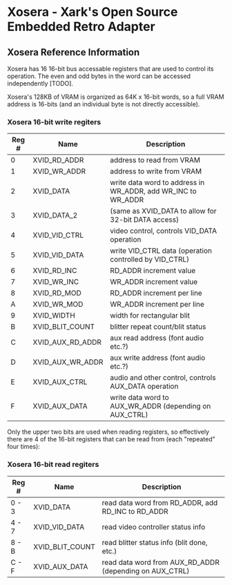 # Xosera - Xark's Open Source Embedded Retro Adapter

## Xosera Reference Information

Xosera has 16 16-bit bus accessable registers that are used to control its operation.  The even
and odd bytes in the word can be accessed independently [TODO].

Xosera's 128KB of VRAM is organized as 64K x 16-bit words, so a full VRAM address is 16-bits (and an
individual byte is not directly accessible).

### Xosera 16-bit write regiters

| Reg # | Name                 | Description                                                      |
--------| ---------------------| ---------------------------------------------------------------- |
| 0     | XVID_RD_ADDR         | address to read from VRAM
| 1     | XVID_WR_ADDR         | address to write from VRAM
| 2     | XVID_DATA            | write data word to address in WR_ADDR, add WR_INC to WR_ADDR
| 3     | XVID_DATA_2          | (same as XVID_DATA to allow for 32-bit DATA access)
| 4     | XVID_VID_CTRL        | video control, controls VID_DATA operation
| 5     | XVID_VID_DATA        | write VID_CTRL data (operation controlled by VID_CTRL)
| 6     | XVID_RD_INC          | RD_ADDR increment value
| 7     | XVID_WR_INC          | WR_ADDR increment value
| 8     | XVID_RD_MOD          | RD_ADDR increment per line
| A     | XVID_WR_MOD          | WR_ADDR increment per line
| 9     | XVID_WIDTH           | width for rectangular blit
| B     | XVID_BLIT_COUNT      | blitter repeat count/blit status
| C     | XVID_AUX_RD_ADDR     | aux read address (font audio etc.?)
| D     | XVID_AUX_WR_ADDR     | aux write address (font audio etc.?)
| E     | XVID_AUX_CTRL        | audio and other control, controls AUX_DATA operation
| F     | XVID_AUX_DATA        | write data word to AUX_WR_ADDR (depending on AUX_CTRL)

Only the upper two bits are used when reading registers, so effectively there are 4 of the 16-bit registers
that can be read from (each "repeated" four times):

### Xosera 16-bit read regiters

| Reg # | Name                 | Description                                                      |
--------| ---------------------| ---------------------------------------------------------------- |
| 0 - 3 | XVID_DATA            | read data word from RD_ADDR, add RD_INC to RD_ADDR
| 4 - 7 | XVID_VID_DATA        | read video controller status info
| 8 - B | XVID_BLIT_COUNT      | read blitter status info (blit done, etc.)
| C - F | XVID_AUX_DATA        | read data word from AUX_RD_ADDR (depending on AUX_CTRL)
